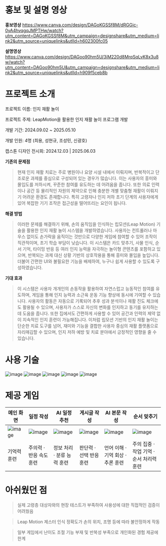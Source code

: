 # 홍보 및 설명 영상
**홍보영상**
<https://www.canva.com/design/DAGoKGSSf8M/dRGGic-0yA4hvqgqJMPTHw/watch?utm_content=DAGoKGSSf8M&utm_campaign=designshare&utm_medium=link2&utm_source=uniquelinks&utlId=h602300fc05>

**설명영상**
<https://www.canva.com/design/DAGoo90hm5U/3iM220d8MrqSqLvK8x3u8w/watch?utm_content=DAGoo90hm5U&utm_campaign=designshare&utm_medium=link2&utm_source=uniquelinks&utlId=h909f5ceb8b>
# 프로젝트 소개
프로젝트 이름: 인지 재활 놀이

프로젝트 주제: LeapMotion을 활용한 인지 재활 놀이 프로그램 개발

개발 기간: 2024.09.02 ~ 2025.05.10

개발 인원: 4명 (최용, 성현규, 조성민, 신광호)

캡스톤 디자인 전시회: 2024.12.03 | 2025.06.03

**기존의 문제점**

>현재 인지 재활 치료는 주로 병원이나 요양 시설 내에서 이뤄지며, 반복적이고 단조로운 과제를 중심으로 구성되어 있는 경우가 많습니다. 이는 사용자의 흥미와 몰입도를 저하시켜, 꾸준한 참여를 유도하는 데 어려움을 줍니다. 또한 의료 인력이나 공간 등 물리적인 자원의 제약으로 인해 충분한 개별 맞춤형 재활이 이뤄지기 어려운 환경도 존재합니다. 특히 고령자나 인지 저하 초기 단계의 사용자에게 있어 복잡한 기기 조작은 접근성을 떨어뜨리는 요인이 됩니다.

**해결 방법**
 
>이러한 문제를 해결하기 위해, 손의 움직임을 인식하는 립모션(Leap Motion) 기술을 활용한 인지 재활 놀이 시스템을 개발하였습니다. 사용자는 컨트롤러나 마우스 없이도 손가락을 움직이는 것만으로 다양한 게임에 참여할 수 있어 조작이 직관적이며, 초기 학습 부담이 낮습니다. 이 시스템은 카드 맞추기, 사물 인식, 순서 기억, 타이밍 반응 등 여러 인지 능력을 자극하는 놀이형 콘텐츠를 포함하고 있으며, 반복되는 과제 대신 상황 기반의 상호작용을 통해 흥미와 몰입을 높입니다. 더불어 간편한 UI와 불필요한 기능을 배제하여, 누구나 쉽게 사용할 수 있도록 구성하였습니다.

**기대 효과**

>이 시스템은 사용자 개개인의 손동작을 활용하여 자연스럽고 능동적인 참여를 유도하며, 게임을 통해 인지 능력과 소근육 운동 기능 향상에 동시에 기여할 수 있습니다. 사용자의 활동은 자동으로 기록되어 추후 성과 분석이나 재활 진도 체크에도 활용될 수 있으며, 사용자가 스스로 자신의 변화를 인지하고 동기를 유지하는 데 도움을 줍니다. 또한 집에서도 간편하게 사용할 수 있어 공간과 인력의 제약 없이 지속적인 인지 훈련이 가능해집니다. 이처럼 립모션 기반의 인지 재활 놀이는 단순한 치료 도구를 넘어, 재미와 기능을 결합한 사용자 중심의 재활 플랫폼으로 자리매김할 수 있으며, 인지 저하 예방 및 치료 분야에서 긍정적인 영향을 줄 수 있습니다.
 
# 사용 기술
![image](https://github.com/user-attachments/assets/bec7e9b7-ed8d-44d9-a935-994bba36e5d7)
![image](https://github.com/user-attachments/assets/c64943ae-4194-45b5-97ad-6fbb1d621fc1)
![image](https://github.com/user-attachments/assets/2fbdc710-ea5b-44ed-8555-fc1017c8cf93)
![image](https://github.com/user-attachments/assets/da95b8e2-e2d4-483c-bfcd-80bf38b6285f)
![image](https://github.com/user-attachments/assets/23304127-f165-456b-ae63-8bbd8cc1d1a9)

# 제공 게임
| 메인 화면 | 일정 작성 | AI 일정 추천 | 게시글 작성 | AI 본문 작성 | 순서 맞추기 |
|-----------|-----------|----------------|----------------|----------------|----------------|
|![image](https://github.com/user-attachments/assets/8a966f24-8085-4fcb-9301-8352ad8df75f)|![image](https://github.com/user-attachments/assets/8722aaa2-7f80-499f-8a08-0fdd22126d7f)|![image](https://github.com/user-attachments/assets/7ff1fae4-a98e-420c-af4a-6fd810e398e8)|![image](https://github.com/user-attachments/assets/3761a561-da11-4983-8e2f-d51a98e645dd)|![image](https://github.com/user-attachments/assets/f9c69590-c7d7-4475-861c-778b5ba95e0e)|![image](https://github.com/user-attachments/assets/33f263fb-a11e-42e3-aa25-266904373eb0)|
| 기억력 훈련 | 주의력 · 반응 속도 훈련 | 정보 처리 · 분류 능력 훈련 | 판단력 · 선택 반응 훈련 | 언어 이해 · 기억 회상 · 추론 훈련 | 주의 집중 · 작업 기억 · 순서 처리력 훈련|

# 아쉬웠던 점

> 실제 고령층 대상자와의 현장 테스트가 부족하여 사용성에 대한 직접적인 검증이 어려웠음

> Leap Motion 제스터 인식 정확도가 손의 위치, 조명 등에 따라 불안정하게 작동

> 일부 게임에서 난이도 조절 기능 부재 및 반복성 부족으로 개인화된 경험 제공에 한계


